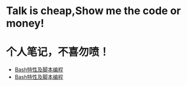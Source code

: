 # Talk is cheap,Show me the code or money!
# 个人笔记，不喜勿喷！


* [Bash特性及脚本编程](https://github.com/sslinux/DevOps/blob/master/Bash/Shell.md)
* [Bash特性及脚本编程](bash/shell.md)
